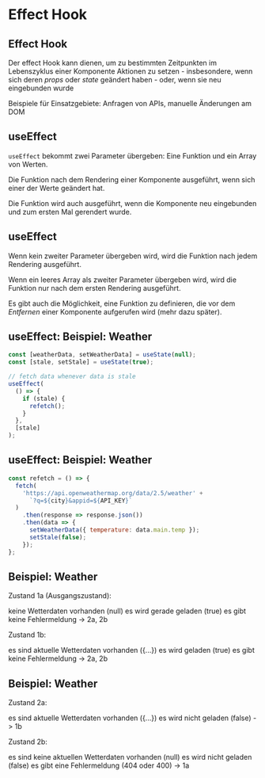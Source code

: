 # Effect Hook

## Effect Hook

Der effect Hook kann dienen, um zu bestimmten Zeitpunkten im Lebenszyklus einer Komponente Aktionen zu setzen - insbesondere, wenn sich deren _props_ oder _state_ geändert haben - oder, wenn sie neu eingebunden wurde

Beispiele für Einsatzgebiete: Anfragen von APIs, manuelle Änderungen am DOM

## useEffect

`useEffect` bekommt zwei Parameter übergeben: Eine Funktion und ein Array von Werten.

Die Funktion nach dem Rendering einer Komponente ausgeführt, wenn sich einer der Werte geändert hat.

Die Funktion wird auch ausgeführt, wenn die Komponente neu eingebunden und zum ersten Mal gerendert wurde.

## useEffect

Wenn kein zweiter Parameter übergeben wird, wird die Funktion nach jedem Rendering ausgeführt.

Wenn ein leeres Array als zweiter Parameter übergeben wird, wird die Funktion nur nach dem ersten Rendering ausgeführt.

Es gibt auch die Möglichkeit, eine Funktion zu definieren, die vor dem _Entfernen_ einer Komponente aufgerufen wird (mehr dazu später).

## useEffect: Beispiel: Weather

```js
const [weatherData, setWeatherData] = useState(null);
const [stale, setStale] = useState(true);

// fetch data whenever data is stale
useEffect(
  () => {
    if (stale) {
      refetch();
    }
  },
  [stale]
);
```

## useEffect: Beispiel: Weather

```js
const refetch = () => {
  fetch(
    'https://api.openweathermap.org/data/2.5/weather' +
      `?q=${city}&appid=${API_KEY}`
  )
    .then(response => response.json())
    .then(data => {
      setWeatherData({ temperature: data.main.temp });
      setStale(false);
    });
};
```

## Beispiel: Weather

Zustand 1a (Ausgangszustand):

keine Wetterdaten vorhanden (null)
es wird gerade geladen (true)
es gibt keine Fehlermeldung
-> 2a, 2b

Zustand 1b:

es sind aktuelle Wetterdaten vorhanden ({...})
es wird geladen (true)
es gibt keine Fehlermeldung
-> 2a, 2b

## Beispiel: Weather

Zustand 2a:

es sind aktuelle Wetterdaten vorhanden ({...})
es wird nicht geladen (false)
-> 1b

Zustand 2b:

es sind keine aktuellen Wetterdaten vorhanden (null)
es wird nicht geladen (false)
es gibt eine Fehlermeldung (404 oder 400)
-> 1a
